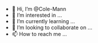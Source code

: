 - 👋 Hi, I’m @Cole-Mann
- 👀 I’m interested in ...
- 🌱 I’m currently learning ...
- 💞️ I’m looking to collaborate on ...
- 📫 How to reach me ...

<!---
Cole-Mann/Cole-Mann is a ✨ special ✨ repository because its `README.md` (this file) appears on your GitHub profile.
You can click the Preview link to take a look at your changes.
--->
